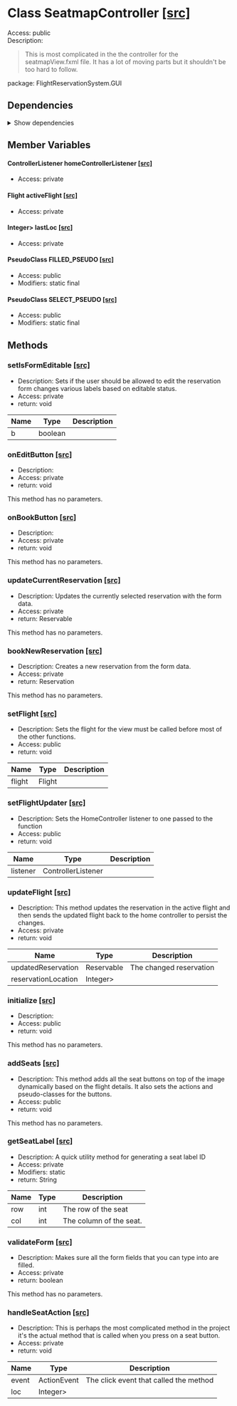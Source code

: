 # Class SeatmapController [[src]](https://github.com/jaxcksn/CS2363-FinalProject/tree/main/src/FlightReservationSystemGUI/SeatmapController.java)  

Access: public  
Description:  
 > This is most complicated in the the controller for the seatmapView.fxml file. It has a lot of moving parts but it shouldn't be too hard to follow.  

package: FlightReservationSystem.GUI  

## Dependencies

<details>  
  <summary>  
    Show dependencies  
  </summary>  
  <ul>  
<li>FlightReservationSystem.*</li>
<li>FlightReservationSystem.util.Tuple</li>
<li>javafx.event.ActionEvent</li>
<li>javafx.fxml.FXML</li>
<li>javafx.scene.control.*</li>
<li>javafx.scene.layout.GridPane</li>
<li>javafx.css.PseudoClass</li>
  </ul>  
</details>  

## Member Variables
#### ControllerListener homeControllerListener [[src]](https://github.com/jaxcksn/CS2363-FinalProject/tree/main/src/FlightReservationSystemGUI/SeatmapController.java#L)



+ Access: private  

####  Flight activeFlight  [[src]](https://github.com/jaxcksn/CS2363-FinalProject/tree/main/src/FlightReservationSystemGUI/SeatmapController.java#L)



+ Access: private  

####  Integer> lastLoc  [[src]](https://github.com/jaxcksn/CS2363-FinalProject/tree/main/src/FlightReservationSystemGUI/SeatmapController.java#L)



+ Access: private  

####  PseudoClass FILLED_PSEUDO  [[src]](https://github.com/jaxcksn/CS2363-FinalProject/tree/main/src/FlightReservationSystemGUI/SeatmapController.java#L)



+ Access: public  
+ Modifiers: static final 

####  PseudoClass SELECT_PSEUDO  [[src]](https://github.com/jaxcksn/CS2363-FinalProject/tree/main/src/FlightReservationSystemGUI/SeatmapController.java#L)



+ Access: public  
+ Modifiers: static final 

## Methods

### setIsFormEditable [[src]](https://github.com/jaxcksn/CS2363-FinalProject/tree/main/src/FlightReservationSystemGUI/SeatmapController.java#L74)

+ Description: Sets if the user should be allowed to edit the reservation form changes various labels based on editable status.   
+ Access: private  
+ return: void  

| Name | Type | Description |  
| ----- | ----- | ----- |  
| b | boolean |  |  


### onEditButton [[src]](https://github.com/jaxcksn/CS2363-FinalProject/tree/main/src/FlightReservationSystemGUI/SeatmapController.java#L106)

+ Description:   
+ Access: private  
+ return: void  

This method has no parameters.  


### onBookButton [[src]](https://github.com/jaxcksn/CS2363-FinalProject/tree/main/src/FlightReservationSystemGUI/SeatmapController.java#L115)

+ Description:   
+ Access: private  
+ return: void  

This method has no parameters.  


### updateCurrentReservation [[src]](https://github.com/jaxcksn/CS2363-FinalProject/tree/main/src/FlightReservationSystemGUI/SeatmapController.java#L130)

+ Description: Updates the currently selected reservation with the form data.   
+ Access: private  
+ return: Reservable  

This method has no parameters.  


### bookNewReservation [[src]](https://github.com/jaxcksn/CS2363-FinalProject/tree/main/src/FlightReservationSystemGUI/SeatmapController.java#L169)

+ Description: Creates a new reservation from the form data.   
+ Access: private  
+ return: Reservation  

This method has no parameters.  


### setFlight [[src]](https://github.com/jaxcksn/CS2363-FinalProject/tree/main/src/FlightReservationSystemGUI/SeatmapController.java#L192)

+ Description: Sets the flight for the view must be called before most of the other functions.   
+ Access: public  
+ return: void  

| Name | Type | Description |  
| ----- | ----- | ----- |  
| flight | Flight |  |  


### setFlightUpdater [[src]](https://github.com/jaxcksn/CS2363-FinalProject/tree/main/src/FlightReservationSystemGUI/SeatmapController.java#L206)

+ Description: Sets the HomeController listener to one passed to the function   
+ Access: public  
+ return: void  

| Name | Type | Description |  
| ----- | ----- | ----- |  
| listener | ControllerListener |  |  


### updateFlight [[src]](https://github.com/jaxcksn/CS2363-FinalProject/tree/main/src/FlightReservationSystemGUI/SeatmapController.java#L217)

+ Description: This method updates the reservation in the active flight and then sends the updated flight back to the home controller to persist the changes.   
+ Access: private  
+ return: void  

| Name | Type | Description |  
| ----- | ----- | ----- |  
| updatedReservation | Reservable | The changed reservation  |  
| reservationLocation | Integer> |  |  


### initialize [[src]](https://github.com/jaxcksn/CS2363-FinalProject/tree/main/src/FlightReservationSystemGUI/SeatmapController.java#L234)

+ Description:   
+ Access: public  
+ return: void  

This method has no parameters.  


### addSeats [[src]](https://github.com/jaxcksn/CS2363-FinalProject/tree/main/src/FlightReservationSystemGUI/SeatmapController.java#L250)

+ Description: This method adds all the seat buttons on top of the image dynamically based on the flight details. It also sets the actions and pseudo-classes for the buttons.   
+ Access: public  
+ return: void  

This method has no parameters.  


### getSeatLabel [[src]](https://github.com/jaxcksn/CS2363-FinalProject/tree/main/src/FlightReservationSystemGUI/SeatmapController.java#L319)

+ Description: A quick utility method for generating a seat label ID   
+ Access: private  
+ Modifiers: static 
+ return: String  

| Name | Type | Description |  
| ----- | ----- | ----- |  
| row | int | The row of the seat  |  
| col | int | The column of the seat.  |  


### validateForm [[src]](https://github.com/jaxcksn/CS2363-FinalProject/tree/main/src/FlightReservationSystemGUI/SeatmapController.java#L327)

+ Description: Makes sure all the form fields that you can type into are filled.   
+ Access: private  
+ return: boolean  

This method has no parameters.  


### handleSeatAction [[src]](https://github.com/jaxcksn/CS2363-FinalProject/tree/main/src/FlightReservationSystemGUI/SeatmapController.java#L337)

+ Description: This is perhaps the most complicated method in the project it's the actual method that is called when you press on a seat button.   
+ Access: private  
+ return: void  

| Name | Type | Description |  
| ----- | ----- | ----- |  
| event | ActionEvent | The click event that called the method  |  
| loc | Integer> |  |  


